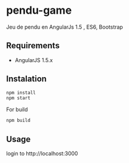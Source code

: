 # pendu-game
Jeu de pendu en AngularJs 1.5 , ES6, Bootstrap


## Requirements
- AngularJS 1.5.x


## Instalation

```sh
npm install
npm start
```
For build
```sh
npm build
```

## Usage



login to http://localhost:3000



